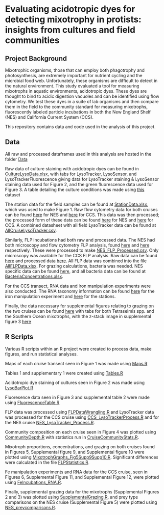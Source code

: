 # Evaluating acidotropic dyes for detecting mixotrophy in protists: insights from cultures and field communities

## Project Background
Mixotrophic organisms, those that can employ both phagotrophy and photosynthesis, are extremely important for nutrient cycling and the microbial food web. Unfortunately, these organisms are difficult to detect in the natural environment. This study evaluated a tool for measuring mixotrophs in aquatic environments, acidotropic dyes. These dyes are thought to bind to acidic digestion vacuoles and can be identified using flow cytometry. We test these dyes in a suite of lab organisms and then compare them in the field to the community standard for measuring mixotrophs, fluorescently labeled particle incubations in both the New England Shelf (NES) and California Current System (CCS). 

This repository contains data and code used in the analysis of this project. 
## Data
All raw and processed dataframes used in this analysis are hosted in the folder [Data](https://github.com/CohenLabUGA/AcidotropicDyes/tree/main/Data)

Raw data of culture staining with acidotropic dyes can be found in [CultureLysoData.xlsx](https://github.com/CohenLabUGA/AcidotropicDyes/blob/main/Data/CultureLysoData.xlsx), with tabs for LysoTracker, LysoSensor, and LysoTrackerFluorescence giving data for LysoTracker staining & LysoSensor staining data used for Figure 2, and the green fluorescence data used for Figure 3. A table detailing the culture conditions was made using [this](https://github.com/CohenLabUGA/AcidotropicDyes/blob/main/Data/Table1.xlsx)  dataset 

The station data for the field samples can be found at [StationData.xlsx](https://github.com/CohenLabUGA/AcidotropicDyes/blob/main/Data/StationData.xlsx), which was used to make Figure 1. Raw flow cytometry data for both cruises can be found [here](https://github.com/CohenLabUGA/AcidotropicDyes/blob/main/Data/20241205_NESLysoTrackerRaw.xlsx) for NES and [here](https://github.com/CohenLabUGA/AcidotropicDyes/blob/main/Data/20241203_CCSLysoTrackerRaw.xlsx) for CCS. This data was then processed; the processed form of these data can be found [here](https://github.com/CohenLabUGA/AcidotropicDyes/blob/main/Data/20241205_NESLysoTrackerProcessed.csv) for NES and [here](https://github.com/CohenLabUGA/AcidotropicDyes/blob/main/Data/20241203_CCSLysoTrackerProcessed.csv) for CCS. A combined datasheet with all field LysoTracker data can be found at [AllCruiseLysoTracker.csv](https://github.com/CohenLabUGA/AcidotropicDyes/blob/main/Data/AllCruiseLysoTracker.csv). 

Similarly, FLP incubations had both raw and processed data. The NES had both microscopy and flow cytometry FLP analysis, found [here](https://github.com/CohenLabUGA/AcidotropicDyes/blob/main/Data/NES_FLP_Microscopy.xlsx) and [here](https://github.com/CohenLabUGA/AcidotropicDyes/blob/main/Data/NES_FLP_FCM.xlsx) respectively. These were processed to make [NES_FLP_Processed.csv](https://github.com/CohenLabUGA/AcidotropicDyes/blob/main/Data/NES_FLP_Processed.csv). Only microscopy was available for the CCS FLP analysis. Raw data can be found [here](https://github.com/CohenLabUGA/AcidotropicDyes/blob/main/Data/CCSRawFLP.xlsx) and processed data [here](https://github.com/CohenLabUGA/AcidotropicDyes/blob/main/Data/CCS_FLP_Processed.csv). All FLP data was combined into the file [AllFLPData.xlsx](https://github.com/CohenLabUGA/AcidotropicDyes/blob/main/Data/AllFLPData.xlsx). For grazing calculations, bacteria was needed. NES specific data can be found [here](https://github.com/CohenLabUGA/AcidotropicDyes/blob/main/Data/NESBacteria.xlsx), and all bacteria data can be found at [BacteriaConcentrations.xlsx](https://github.com/CohenLabUGA/AcidotropicDyes/blob/main/Data/BacteriaConcentrations.xlsx). 

For the CCS transect, RNA data and iron manipulation experiments were also conducted. The RNA taxonomy information can be found [here](https://github.com/CohenLabUGA/AcidotropicDyes/blob/main/Data/CubiTaxa.xlsx) for the iron manipulation experiment and [here](https://github.com/CohenLabUGA/AcidotropicDyes/blob/main/Data/station_protist_taxonomy.csv) for the stations. 

Finally, the data necessary for supplemental figures relating to grazing on the two cruises can be found [here](https://github.com/CohenLabUGA/AcidotropicDyes/blob/main/Data/SupplementalGrazing.xlsx) with tabs for both Tetraselmis spp. and the Southern Ocean mixotrophs, with the z-stack image in supplemental figure 3 [here](https://github.com/CohenLabUGA/AcidotropicDyes/blob/main/Data/TetraZStack-1.png)
## R Scripts
Various R scripts within an R project were created to process data, make figures, and run statistical analyses. 

Maps of each cruise transect seen in Figure 1 was made using [Maps.R](https://github.com/CohenLabUGA/AcidotropicDyes/blob/main/Code/Maps.R)

Tables 1 and supplementary 1 were created using [Tables.R](https://github.com/CohenLabUGA/AcidotropicDyes/blob/main/Code/Tables.R)

Acidotropic dye staining of cultures seen in Figure 2 was made using [LysoBarPlot.R](https://github.com/CohenLabUGA/AcidotropicDyes/blob/main/Code/LysoBarPlot.R)

Fluoresence data seen in Figure 3 and supplemental table 2 were made using [FluorescenceTable.R](https://github.com/CohenLabUGA/AcidotropicDyes/blob/main/Code/FluoresenceTable.R)

FLP data was processed using [FLPDataWrangling.R](https://github.com/CohenLabUGA/AcidotropicDyes/blob/main/Code/FLPDataWrangling.R) and LysoTracker data was processed for the CCS cruise using [CCS_LysoTrackerProcess.R](https://github.com/CohenLabUGA/AcidotropicDyes/blob/main/Code/CCS_LysoTrackerProcess.R) and for the NES cruise [NES_LysoTracker_Process.R](https://github.com/CohenLabUGA/AcidotropicDyes/blob/main/Code/NES_LysoTracker_Process.R). 

Community composition on each cruise seen in Figure 4 was plotted using [CommunityDepth.R](https://github.com/CohenLabUGA/AcidotropicDyes/blob/main/Code/CommunityDepth.R) with statistics run in [CruiseCommunityStats.R](https://github.com/CohenLabUGA/AcidotropicDyes/blob/main/Code/CruiseCommunityStats.R). 

Mixotroph proportions, concentrations, and grazing on both cruises found in Figures 5, Supplemental figure 9, and Supplemental figure 10 were plotted using [MixotrophGraphs_Fig5Supp9Supp10.R](https://github.com/CohenLabUGA/AcidotropicDyes/blob/main/Code/MixotrophGraphs_Fig5Supp9Supp10.R). Significant differences were calculated in the file [FLPStatistics.R](https://github.com/CohenLabUGA/AcidotropicDyes/blob/main/Code/FLPStatistics.R). 

Fe manipulation experiments and RNA data for the CCS cruise, seen in Figures 6, Supplemental Figure 11, and Supplemental Figure 12, were plotted using [FeIncubations_RNA.R](https://github.com/CohenLabUGA/AcidotropicDyes/blob/main/Code/FeIncubations_RNA.R). 


Finally, supplemental grazing data for the mixotrophs (Supplemental Figures 2 and 3) was plotted using [SupplementalGrazing.R](https://github.com/CohenLabUGA/AcidotropicDyes/blob/main/Code/SupplementalGrazing.R), and prey type comparisons on the NES cruise (Supplemental Figure 5) were plotted using [NES_preycomparisons.R](https://github.com/CohenLabUGA/AcidotropicDyes/blob/main/Code/NES_preycomparisons.R). 

